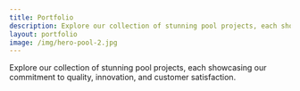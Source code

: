 ```yaml
---
title: Portfolio
description: Explore our collection of stunning pool projects, each showcasing our commitment to quality, innovation, and customer satisfaction.
layout: portfolio
image: /img/hero-pool-2.jpg
---
```


Explore our collection of stunning pool projects, each showcasing our commitment to quality, innovation, and customer satisfaction.
